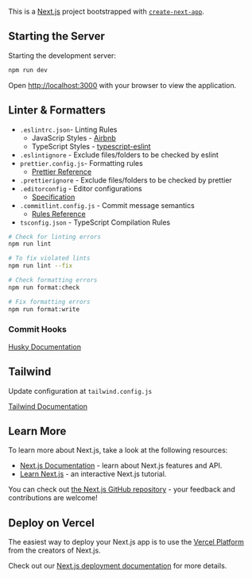 This is a [Next.js](https://nextjs.org/) project bootstrapped with [`create-next-app`](https://github.com/vercel/next.js/tree/canary/packages/create-next-app).

## Starting the Server

Starting the development server:

```bash
npm run dev
```

Open [http://localhost:3000](http://localhost:3000) with your browser to view the application.

## Linter & Formatters
* `.eslintrc.json`- Linting Rules
  * JavaScrip Styles - [Airbnb](https://github.com/airbnb/javascript)
  * TypeScript Styles - [typescript-eslint](https://typescript-eslint.io/rules/)
* `.eslintignore` - Exclude files/folders to be checked by eslint
* `prettier.config.js`- Formatting rules
  * [Prettier Reference](https://prettier.io/docs/en/options.html)
* `.prettierignore` - Exclude files/folders to be checked by prettier
* `.editorconfig` - Editor configurations
  * [Specification](https://spec.editorconfig.org/)
* `.commitlint.config.js` - Commit message semantics
  * [Rules Reference](https://commitlint.js.org/#/reference-rules)
* `tsconfig.json` - TypeScript Compilation Rules

```bash
# Check for linting errors
npm run lint

# To fix violated lints
npm run lint --fix

# Check formatting errors
npm run format:check

# Fix formatting errors
npm run format:write
```

### Commit Hooks
[Husky Documentation](https://typicode.github.io/husky/)

## Tailwind
Update configuration at `tailwind.config.js`

[Tailwind Documentation](https://tailwindcss.com/docs/installation)

## Learn More

To learn more about Next.js, take a look at the following resources:

- [Next.js Documentation](https://nextjs.org/docs) - learn about Next.js features and API.
- [Learn Next.js](https://nextjs.org/learn) - an interactive Next.js tutorial.

You can check out [the Next.js GitHub repository](https://github.com/vercel/next.js/) - your feedback and contributions are welcome!

## Deploy on Vercel

The easiest way to deploy your Next.js app is to use the [Vercel Platform](https://vercel.com/new?utm_medium=default-template&filter=next.js&utm_source=create-next-app&utm_campaign=create-next-app-readme) from the creators of Next.js.

Check out our [Next.js deployment documentation](https://nextjs.org/docs/deployment) for more details.

